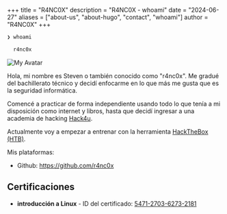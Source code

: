 +++
title = "R4NC0X"
description = "R4NC0X - whoami"
date = "2024-06-27"
aliases = ["about-us", "about-hugo", "contact", "whoami"]
author = "R4NC0X"
+++

``` bash
❯ whoami

  r4nc0x

```
![My Avatar](/images/avatar.png)

Hola, mi nombre es Steven o también conocido como "r4nc0x". Me gradué del bachillerato técnico y decidí enfocarme en lo que más me gusta que es la seguridad informática.

Comencé a practicar de forma independiente usando todo lo que tenía a mi disposición como internet y libros, hasta que decidí ingresar a una academia de hacking [Hack4u](https://hack4u.io/).

Actualmente voy a empezar a entrenar con la herramienta [HackTheBox (HTB)](https://www.hackthebox.com/).

Mis plataformas:

* Github: https://github.com/r4nc0x

## Certificaciones
- **introducción a Linux** - ID del certificado: [5471-2703-6273-2181](https://hack4u.io/check-certificate/)
